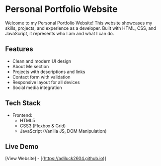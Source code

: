 # Personal Portfolio Website

Welcome to my Personal Portfolio Website! This website showcases my skills, projects, and experience as a developer. Built with HTML, CSS, and JavaScript, it represents who I am and what I can do.

## Features
-  Clean and modern UI design
-  About Me section
-  Projects with descriptions and links
-  Contact form with validation
-  Responsive layout for all devices
-  Social media integration

## Tech Stack
- Frontend:  
  - HTML5  
  - CSS3 (Flexbox & Grid)  
  - JavaScript (Vanilla JS, DOM Manipulation)

## Live Demo
[View Website] - [(https://adiluck2604.github.io)]
